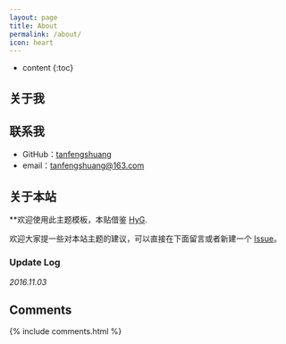 ```yaml
---
layout: page
title: About
permalink: /about/
icon: heart
---
```


* content
{:toc}

## 关于我

## 联系我

* GitHub：[tanfengshuang](https://github.com/tanfengshuang)
* email：tanfengshuang@163.com

## 关于本站

**欢迎使用此主题模板，本贴借鉴 [HyG](https://github.com/gaohaoyang).

欢迎大家提一些对本站主题的建议，可以直接在下面留言或者新建一个 [Issue](https://github.com/tanfengshuang/tanfengshuang.github.io/issues)。

### Update Log

*2016.11.03*

## Comments

{% include comments.html %}
